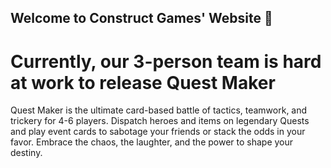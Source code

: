 ## Welcome to Construct Games' Website 👋
# Currently, our 3-person team is hard at work to release Quest Maker
Quest Maker is the ultimate card-based battle of tactics, teamwork, and trickery for 4-6 players.
Dispatch heroes and items on legendary Quests and play event cards to sabotage your friends or stack the odds in your favor.
Embrace the chaos, the laughter, and the power to shape your destiny.
